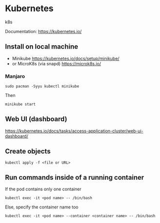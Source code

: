 # Kubernetes

k8s

Documentation: https://kubernetes.io/

## Install on local machine
- Minikube https://kubernetes.io/docs/setup/minikube/
- or MicroK8s (via snapd) https://microk8s.io/

### Manjaro

```
sudo pacman -Syyu kubectl minikube
```

Then
```
minikube start
```

## Web UI (dashboard)
https://kubernetes.io/docs/tasks/access-application-cluster/web-ui-dashboard/


## Create objects

```
kubectl apply -f <file or URL>
```


## Run commands inside of a running container

If the pod contains only one container
```
kubectl exec -it <pod name> -- /bin/bash
```

Else, specify the container name too
```
kubectl exec -it <pod name> --container <container name> -- /bin/bash
```
